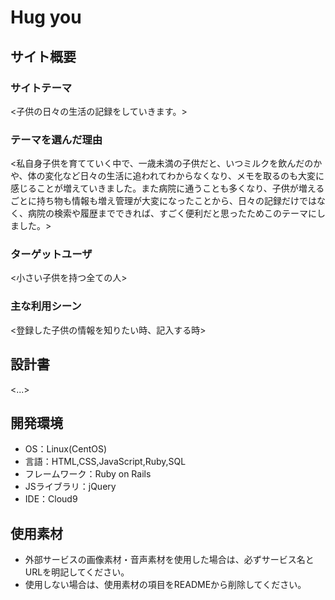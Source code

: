 #  Hug you

## サイト概要

### サイトテーマ
<子供の日々の生活の記録をしていきます。>

### テーマを選んだ理由
<私自身子供を育てていく中で、一歳未満の子供だと、いつミルクを飲んだのかや、体の変化など日々の生活に追われてわからなくなり、メモを取るのも大変に感じることが増えていきました。また病院に通うことも多くなり、子供が増えるごとに持ち物も情報も増え管理が大変になったことから、日々の記録だけではなく、病院の検索や履歴までできれば、すごく便利だと思ったためこのテーマにしました。>

### ターゲットユーザ
<小さい子供を持つ全ての人>

### 主な利用シーン
<登録した子供の情報を知りたい時、記入する時>

## 設計書
<...>

## 開発環境
- OS：Linux(CentOS)
- 言語：HTML,CSS,JavaScript,Ruby,SQL
- フレームワーク：Ruby on Rails
- JSライブラリ：jQuery
- IDE：Cloud9

## 使用素材
- 外部サービスの画像素材・音声素材を使用した場合は、必ずサービス名とURLを明記してください。
- 使用しない場合は、使用素材の項目をREADMEから削除してください。